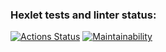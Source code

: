 ### Hexlet tests and linter status:
[![Actions Status](https://github.com/sh00tsim/python-project-lvl1/workflows/hexlet-check/badge.svg)](https://github.com/sh00tsim/python-project-lvl1/actions)
[![Maintainability](https://api.codeclimate.com/v1/badges/a99a88d28ad37a79dbf6/maintainability)](https://codeclimate.com/github/sh00tsim/python-project-lvl1)
